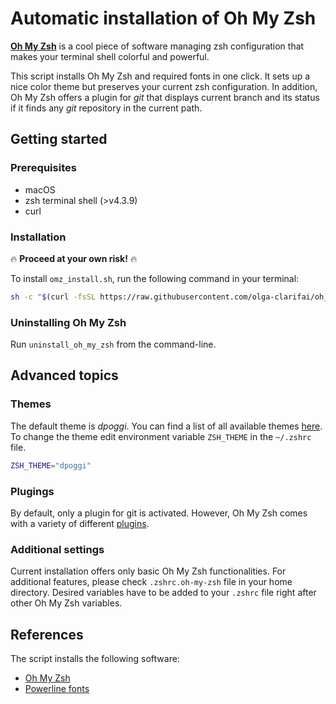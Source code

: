 # Automatic installation of Oh My Zsh

**[Oh My Zsh](https://github.com/ohmyzsh/ohmyzsh)** is a cool piece of software managing zsh configuration that makes your terminal shell colorful and powerful. 

This script installs Oh My Zsh and required fonts in one click. It sets up a nice color theme but preserves your current zsh configuration. In addition, Oh My Zsh offers a plugin for *git* that displays current branch and its status if it finds any *git* repository in the current path. 

## Getting started

### Prerequisites
- macOS
- zsh terminal shell (>v4.3.9)
- curl

### Installation

🔥 **Proceed at your own risk!** 🔥

To install `omz_install.sh`, run the following command in your terminal:

```sh
sh -c "$(curl -fsSL https://raw.githubusercontent.com/olga-clarifai/oh_my_zsh/main/omz_install.sh)"
```

### Uninstalling Oh My Zsh

Run `uninstall_oh_my_zsh` from the command-line.

## Advanced topics

### Themes

The default theme is *dpoggi*. You can find a list of all available themes [here](https://github.com/ohmyzsh/ohmyzsh/wiki/Themes). To change the theme edit environment variable `ZSH_THEME` in the `~/.zshrc` file. 

```sh
ZSH_THEME="dpoggi"
```

### Plugings

By default, only a plugin for git is activated. However, Oh My Zsh comes with a variety of different [plugins](https://github.com/ohmyzsh/ohmyzsh/wiki/Plugins).

### Additional settings

Current installation offers only basic Oh My Zsh functionalities. For additional features, please check `.zshrc.oh-my-zsh` file in your home directory. Desired variables have to be added to your `.zshrc` file right after other Oh My Zsh variables.

## References

The script installs the following software:
- [Oh My Zsh](https://github.com/ohmyzsh/ohmyzsh)
- [Powerline fonts](https://github.com/powerline/fonts)
